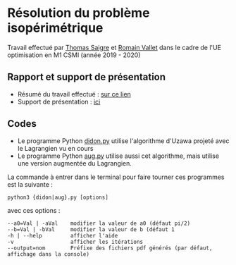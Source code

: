 # Résolution du problème isopérimétrique

Travail effectué par [Thomas Saigre](https://github.com/thomas-saigre) et [Romain Vallet](https://github.com/ValletRomain) dans le cadre de l'UE optimisation en M1 CSMI (année 2019 - 2020)


## Rapport et support de présentation

* Résumé du travail effectué : [sur ce lien](LaTeX/resume.pdf)
* Support de présentation : [ici](LaTeX/diapo.pdf)


## Codes

* Le programme Python [didon.py](didon.py) utilise l'algorithme d'Uzawa projeté avec le Lagrangien vu en cours
* Le programme Python [aug.py](aug.py) utilise aussi cet algorithme, mais utilise une version augmentée du Lagrangien.

La commande à entrer dans le terminal pour faire tourner ces programmes est la suivante :

```
python3 {didon|aug}.py [options]
```

avec ces options :
```
--a0=Val | -aVal    modifier la valeur de a0 (défaut pi/2)
--b=Val | -bVal     modifier la valeur de b (défaut 1
-h | --help		    afficher l'aide
-v			        afficher les itérations
--output=nom		Préfixe des fichiers pdf générés (par défaut, affichage dans la console)
```
